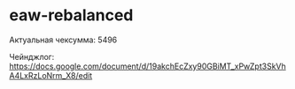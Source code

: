 # eaw-rebalanced

Актуальная чексумма: 5496


Чейнджлог: https://docs.google.com/document/d/19akchEcZxy90GBiMT_xPwZpt3SkVhA4LxRzLoNrm_X8/edit
